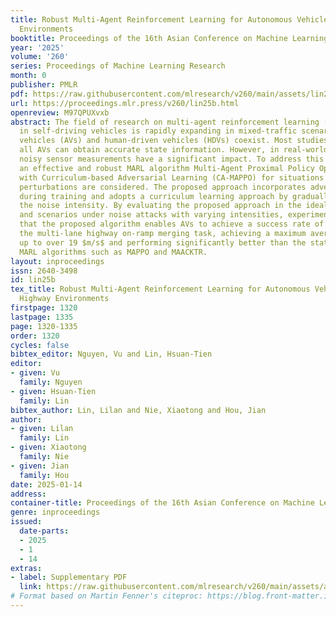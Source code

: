 ```yaml
---
title: Robust Multi-Agent Reinforcement Learning for Autonomous Vehicle in Noisy Highway
  Environments
booktitle: Proceedings of the 16th Asian Conference on Machine Learning
year: '2025'
volume: '260'
series: Proceedings of Machine Learning Research
month: 0
publisher: PMLR
pdf: https://raw.githubusercontent.com/mlresearch/v260/main/assets/lin25b/lin25b.pdf
url: https://proceedings.mlr.press/v260/lin25b.html
openreview: M97QPUXvxb
abstract: The field of research on multi-agent reinforcement learning (MARL) algorithms
  in self-driving vehicles is rapidly expanding in mixed-traffic scenarios where autonomous
  vehicles (AVs) and human-driven vehicles (HDVs) coexist. Most studies assume that
  all AVs can obtain accurate state information. However, in real-world scenarios,
  noisy sensor measurements have a significant impact. To address this issue, we propose
  an effective and robust MARL algorithm Multi-Agent Proximal Policy Optimization
  with Curriculum-based Adversarial Learning (CA-MAPPO) for situations where the observation
  perturbations are considered. The proposed approach incorporates adversarial samples
  during training and adopts a curriculum learning approach by gradually increasing
  the noise intensity. By evaluating the proposed approach in the ideal environment
  and scenarios under noise attacks with varying intensities, experiment results demonstrate
  that the proposed algorithm enables AVs to achieve a success rate of over 70% for
  the multi-lane highway on-ramp merging task, achieving a maximum average speed of
  up to over 19 $m/s$ and performing significantly better than the state-of-the-art
  MARL algorithms such as MAPPO and MAACKTR.
layout: inproceedings
issn: 2640-3498
id: lin25b
tex_title: Robust Multi-Agent Reinforcement Learning for Autonomous Vehicle in Noisy
  Highway Environments
firstpage: 1320
lastpage: 1335
page: 1320-1335
order: 1320
cycles: false
bibtex_editor: Nguyen, Vu and Lin, Hsuan-Tien
editor:
- given: Vu
  family: Nguyen
- given: Hsuan-Tien
  family: Lin
bibtex_author: Lin, Lilan and Nie, Xiaotong and Hou, Jian
author:
- given: Lilan
  family: Lin
- given: Xiaotong
  family: Nie
- given: Jian
  family: Hou
date: 2025-01-14
address:
container-title: Proceedings of the 16th Asian Conference on Machine Learning
genre: inproceedings
issued:
  date-parts:
  - 2025
  - 1
  - 14
extras:
- label: Supplementary PDF
  link: https://raw.githubusercontent.com/mlresearch/v260/main/assets/assets/lin25b/lin25b-supp.pdf
# Format based on Martin Fenner's citeproc: https://blog.front-matter.io/posts/citeproc-yaml-for-bibliographies/
---
```

